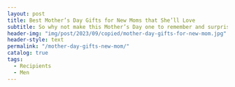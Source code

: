 ```yaml
---
layout: post
title: Best Mother’s Day Gifts for New Moms that She’ll Love
subtitle: So why not make this Mother’s Day one to remember and surprise the new mom in your life with a gift she’ll never forget? To make this day even more special, we have curated a collection of 35 unique and thoughtful Mother’s Day gifts for new moms.
header-img: "img/post/2023/09/copied/mother-day-gifts-for-new-mom.jpg"
header-style: text
permalink: "/mother-day-gifts-new-mom/"
catalog: true
tags:
  - Recipients 
  - Men
---             
```

       